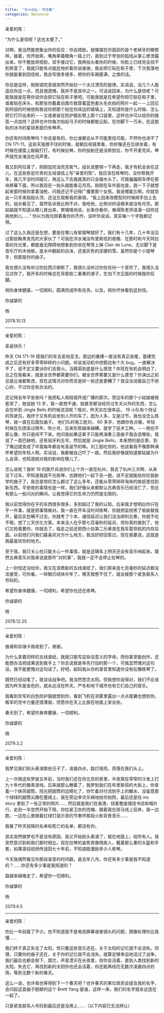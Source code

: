```yaml
---
title:  "Breddy：书信集"
categories: Nonsense
---
```



亲爱的陈：


“为什么是信呢？这也太傻了。”

对啊，我当然能想象出你的反应：你会捂脸，就像摆在你面前的是个老掉牙的梗那样。接着，你开始笑，嘴角牵着眼角一路上行，直到过于夸张的弧线从掌心里泄露出来。你干脆放弃捂脸，双手接过它，我再抬头看你的时候，你脸上已经完全找不到笑意了，我就只能有点尴尬地听着你说谢谢，我会把它贴在柜子里，下次我落地你就能看到回信啦，我会写很多很多，把你的车厢塞满，之类的话。

你总是这样，刚刚调完音就突然开始拉一个太过漂亮的旋律。实话说，没几个人能适应你这一点，而且很遗憾，我并不是其中之一。可话说回来，为什么是信呢？可能我就是在等你说你会把它贴在柜子里吧。可能我就是在希望你把它贴在柜子里，或者贴在床头，和那张你戴着白围巾我穿着蓝色套头毛衣拍的照片一起－－上回见到阿锐的时候他和我说你把那个贴在你床边的玻璃上，天知道你是什么时候、怎么把它打印出来的－－又或者装在防护服右臂上那个口袋里，这样也许可以给你的拨弦一点加持？这样也许你每次抬起弓子的时候都能记起，在你脚下一万米，在这脱轨的冰冷的星球表面仍有琴声。

你还有时间练琴吗？你总是有的，你比谁都会从不可能里找可能，不然你也进不了 CN 171-11。这些天我撑不住的时候，就朝后视镜里看，你好像还在后排坐着，有时候在键盘上敲敲打打，有时候拉琴。你的投射还是没练到位，你不开麦克风，琴声就完全淹没在风声里。

我又到阿拉善了，刚刚加完油充完氧气，组长说整顿一下再走，我才有机会坐在这儿，在这些弥足珍贵的五线谱纸上写“亲爱的陈”。我应该在练琴的，没你帮我开车，我几乎没时间碰它，再这么下去我就真的只会锯木头了。可我偏偏把车停在那块屏幕下面，所以我现在一抬头就能看见月亮。刚刚在车外面也是，我一下子就想起来那时候你拿着油枪，问我还记不记得广播里那个女孩，我说哪能忘啊，你就空出一只手来指指头顶，还没忘观察我的表情，“我上回来改模型的时候顺手加上去的，组长看见了，竟然告诉我比例不对，我呛他，比例对的话根本就没有月亮。那姑娘就不知道从哪儿冒出来，笑嘻嘻地说，长条你看你，难得陈老师浪漫一回你还挑他刺儿......” 你以为我光顾着看你的杰作，没听你说话，其实每一个字我都记得。

过了这么久我还是在想，要是在哪儿有架钢琴就好了。我们有十几年，几十年没见过那些黝黑发亮的大家伙了？可我在洪水淹没布里斯班的夜晚、在那时和今天阿拉善的月光里，都能毫无障碍地想象到你坐在琴凳上弹 Clair de Lune，无论脚下是音乐厅的木地板，是水中翻起的白沫，还是灰色的坚硬的雪。虽然你是个小提琴手，但那是你的曲子。

我也很久没有听过你拉西贝柳斯了，我很久没听过你拉任何一个音符了。我很久没见过你了。我开车的时候总在背那些二重奏的谱子，生怕下次见面的时候拖你后腿。

祝你身体健康，一切顺利，圆满完成所有任务。以及，祝你尽快看到这封信。


你诚挚的

杨

2078.10.13


---





亲爱的陈：


圣诞快乐！

昨天 CN 171-19 搭我们的车去圣地亚戈，那边的重建一直没有真正收尾，基建完成之后还有好多零零碎碎的小问题。听说发动机中控那边有个大 bug，一直解决不了，说不定又要派你们去救火。当精英到底是什么感觉？你现在有机会明白了，总之在我看来，就是全世界都需要你们。被全世界需要又是什么感觉？你演出之前总是比谁都焦虑，现在这情况对你而言是好一些还是更糟了？我没法说服自己不担心你，不过你总有办法的。

还记得去年平安夜吗？我把私人频段错开成广播的那次。旁边车的那个小姑娘被我惹哭了，她说她 13 岁，我一直想不通，她甚至都没经历过冬天以外的东西，怎么会在听到 Jingle Bells 的时候流泪呢？哦对，昨天实在很幸运， 19 小队有个持证的驾驶员，我终于又有机会坐别人开的车了。因为人多，又是过节，我也没怎么练琴，就一直在后面拉曲子。 他们队的电工姓刘， 60 多岁，他跟你有点像，年轻时候在乐团呆过两年，吹小号，后来形势越来越糟，就学了技术工种。－－倒也不那么像，你只是闲不下来。他问我如果这辈子只能再演奏三首曲子我会选哪些，我说了一首巴赫吧，还有匈牙利五号，然后就是 Jingle Bells，本来想的是应景，到了嘴边就变成了毕竟每年都会有圣诞节的嘛。刘工挺吃惊的，他说看我不像那种满怀希望的年轻人啊。实话说，我都被自己吓了一跳，然后我好像就知道那姑娘为什么会哭，也知道她对我的影响在哪儿了。

怎么说呢？我听 19 的医疗兵说你们上个月一直在杭州，我去了杭州三次啊，从来没下过车，早知道我就不光练琴，也跟他们一起下去一趟，说不定就能给你拉我新学的曲子了。我总是惊叹怎么都过了这么多年，还能从零零碎碎淘来的故纸里找到新东西。平安夜的事情也是一样，我们好像从来都默认古典音乐已经消亡了，但总有那么一些闪光的瞬间，让我觉得它的生命力仍然是无限的。

我以前觉得你在乎的东西很多很多，多到超过了我的认知，后来我才想明白你只在乎一件事，就是把事情做对。我一直在开车没时间练琴，你就把监控黑了偷偷替我开，最后实在瞒不过去，你就考了个本，通信延迟让我们没法顺利合奏，你就不吃不喝，想了三天优化方案，本来没人在乎那七百毫秒的延迟，但你真的做到了，他们又抢着要你，你就去了，临走之前还把西小协第二乐章录在我车载导航的内存后面。以前他们问我们最喜欢对方什么地方，我没好好回答过，现在我要说，这就是我最喜欢你的地方。

至于我，我只关心也只能关心一件事情，就是这辆车上明天还会有音乐响起来。既然古典音乐对我来说是那件“对的事”，我就一定不会停止拉琴的。

上一封信还没给你，我又在浪费新的五线谱纸了。我们原来连七百毫秒的延迟都没法接受，可你看，一转眼已经快半年了。哪天我憋不住了，就会拨那个紧急联系人号码的。

希望你身体健康，一切顺利，希望你也还在练琴。


你诚挚的

杨

2078.12.25




---



亲爱的陈：


曲谱和存储卡我收到了。谢谢。

为什么拿着同样的五线谱纸，我就只能写这些没意义的字母，而你甚至能创作，还能想办法把成果送到我手上？你总说我是率先行动的那一个，可我显然愧对这句话，我不能更愧对这句话了。好吧，起码我从你的录音里知道你没有松懈练琴了。

既然已经动笔了，就谈谈战争吧。我当然思念太阳，但我想你说得对，我们不应该因为昨天是金色的，就永远活在昨天。严冬和地下城市也有它们自己的音乐。

我看到空军的白色防护服就想到你，看到飞机在浓雾里露出一点点尾翼也想到你。叛军的空中力量还很薄弱，但愿你在天上比我在地面上安全些。

春天到了，希望你身体健康，一切顺利。


你诚挚的

杨

2079.3.2

---






亲爱的陈：


我梦见我们街头表演那些日子了，凌晨四点，路灯很亮，雨落在我们头上。

上一次做这些梦是五年前，当时我们还在你北京的家里，半夜窝在窄窄的沙发上打九十年代的像素游戏。后来就那么睡着了，我梦到我们在布里斯班的大街上，你拿着一个抹茶甜筒，阳光把甜筒的边晒化了，你忙着对付流到手上的糖水，没留意那个绿绿的甜筒尖蹭在墨镜上，我在旁边幸灾乐祸地给你拍照，最后还是往 ins story 里贴了一张正常的照片...... 然后就是我们在香港，绕着整座城找书店和唱片行，走到一半忽然开始下雨，你拉紧卫衣的兜帽，跟着我在斑马线上狂奔，我一边跑，一边在心里跟着红绿灯提示音的节奏哼那段火影背景音乐......

我看了昨天投降的名单和死亡的名单，都没有你。

其实突然做梦也不是没有原因，我又开始街头表演了，就在地面上，给所有人。我突然意识到和我们那时相比，现在拉琴的姿势真像残疾人，戴着那么重的头盔和手套，如果录段视频传送回七十年前，不知道能激励多少人练琴。

今天我偶然看见你那段录音的时间戳，是去年八月。你还有多少事是我不知道的？......你还有多少事是我知道的？

路越来越难走了，希望你一切顺利。


你诚挚的

杨

2079.6.5



---




亲爱的陈：


你比一年前瘦了不少。也不知道是不是电视屏幕或者镜头的问题，图像处理你比我懂......

我们终于真正失去了太阳，但只要这些音乐还在，关于太阳的记忆就不会消失。同理，只要你的曲子还在，关于你的记忆就不会消失。就算足够幸运地活过了战争，我们最后也都会倒下，腐烂，声音湮灭在长夜里，但你会活着，直到人类找到新的太阳，失去它，再找到新的太阳你也还会活着，你还能再经历无数次凌晨四点的雨，等到无数个新的春天。

这么一说，也许我也等得到下一个春天吧？也许春天的某位居民会提及我的名字，会问起这首曲子题献的这个 Brett Yang 是谁，这样一来，我们的名字就永远连在一起了。

只是紧急联系人号码到最后还是没用上......（以下内容已无法辨认）

